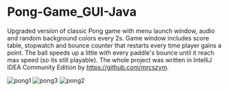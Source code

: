 # Pong-Game_GUI-Java
 Upgraded version of classic Pong game with menu launch window, audio and random background colors every 2s.
 Game window includes score table, stopwatch and bounce counter that restarts every time player gains a point.
 The ball speeds up a little with every paddle's bounce until it reach max speed (so its still playable).
 The whole project was written in IntelliJ IDEA Community Edition by https://github.com/mrcszym.
 
![pong1](https://user-images.githubusercontent.com/81679054/115010251-79819b80-9ead-11eb-9f12-223aac224855.png)
![pong3](https://user-images.githubusercontent.com/81679054/115010275-81414000-9ead-11eb-9eda-5aa67695635d.png)
![pong2](https://user-images.githubusercontent.com/81679054/115010291-83a39a00-9ead-11eb-9eaf-343a895f5390.png)

